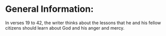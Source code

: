 # General Information:

In verses 19 to 42, the writer thinks about the lessons that he and his fellow citizens should learn about God and his anger and mercy.